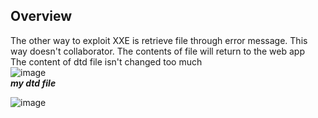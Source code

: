 ## Overview  
The other way to exploit XXE is retrieve file through error message. This way doesn't collaborator. The contents of file will return to the web app  
The content of dtd file isn't changed too much  
![image](https://user-images.githubusercontent.com/22276823/127680292-4652348c-a55f-440a-aaae-a037c56a6aa3.png)  
***my dtd file***   
  
![image](https://user-images.githubusercontent.com/22276823/127680384-3cda9d0b-e7bf-4e93-a41c-e8daf5c91729.png)  


